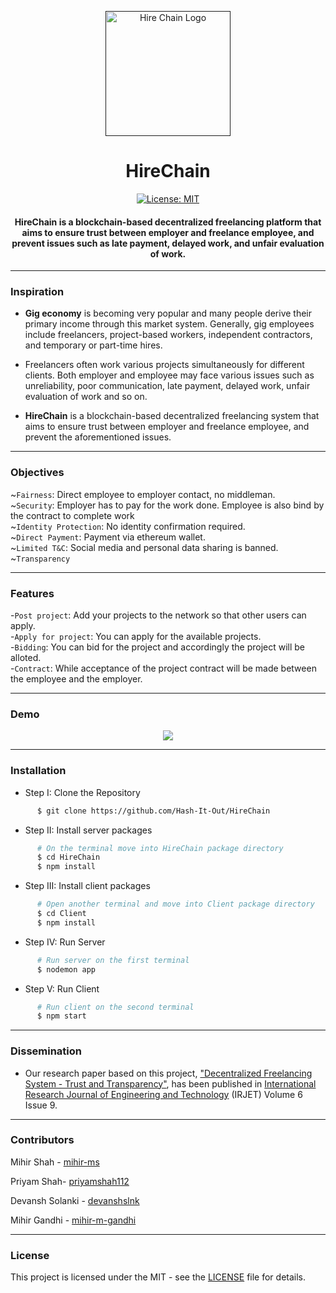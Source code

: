 <p align="center">
  <a href="" rel="noopner">
    <img height=200px src="http://cdn.differencebetween.net/wp-content/uploads/2018/05/Difference-Between-Link-and-Hyperlink.png" alt="Hire Chain Logo"></a>

<h1 align="center">HireChain</h1>

<div align="center">

[![License: MIT](https://img.shields.io/badge/License-MIT-green.svg)](https://opensource.org/licenses/MIT)

<h4>HireChain is a <strong>blockchain-based decentralized freelancing platform</strong> that aims to ensure trust between employer and freelance employee, and prevent issues such as late payment, delayed work, and unfair evaluation of work.</h4>

</div>

------------------------------------------
### Inspiration

* **Gig economy** is becoming very popular and many people derive their primary income through this market system. Generally, gig employees include freelancers, project-based workers, independent contractors, and temporary or part-time hires.

* Freelancers often work various projects simultaneously for different clients. Both employer and employee may face various issues such as unreliability, poor communication, late payment, delayed work, unfair evaluation of work and so on. 

* **HireChain** is a blockchain-based decentralized freelancing system that aims to ensure trust between employer and freelance employee, and prevent the aforementioned issues.

------------------------------------------
### Objectives

~`Fairness`: Direct employee to employer contact, no middleman.<br/>
~`Security`: Employer has to pay for the work done. Employee is also bind by the contract to complete work<br/>
~`Identity Protection`: No identity confirmation required.<br/>
~`Direct Payment`: Payment via ethereum wallet.<br/>
~`Limited T&C`: Social media and personal data sharing is banned.<br/>
~`Transparency`

------------------------------------------
### Features

-`Post project`:  Add your projects to the network so that other users can apply.<br/>
-`Apply for project`: You can apply for the available projects.<br/>
-`Bidding`: You can bid for the project and accordingly the project will be alloted.<br/>
-`Contract`: While acceptance of the project contract will be made between the employee and the employer.<br/>

------------------------------------------
### Demo

<p align="center">
<img src ="./demo.gif" max-width = 600px>
</p>

------------------------------------------
### Installation

* Step I: Clone the Repository
```sh
      $ git clone https://github.com/Hash-It-Out/HireChain      
```
* Step II: Install server packages
```sh
      # On the terminal move into HireChain package directory
      $ cd HireChain
      $ npm install
```
* Step III: Install client packages
```sh
      # Open another terminal and move into Client package directory
      $ cd Client
      $ npm install
```
* Step IV: Run Server
```sh
      # Run server on the first terminal
      $ nodemon app
```

* Step V: Run Client
```sh
      # Run client on the second terminal
      $ npm start
```

------------------------------------------
### Dissemination

* Our research paper based on this project, ["Decentralized Freelancing System - Trust and Transparency"](https://www.irjet.net/archives/V6/i9/IRJET-V6I9344.pdf), has been published in [International Research Journal of Engineering and Technology](https://www.irjet.net/) (IRJET) Volume 6 Issue 9.

------------------------------------------
### Contributors 

Mihir Shah - [mihir-ms](https://github.com/mihir-ms)

Priyam Shah- [priyamshah112](https://github.com/priyamshah112)

Devansh Solanki - [devanshslnk](https://github.com/devanshslnk)

Mihir Gandhi - [mihir-m-gandhi](https://github.com/mihir-m-gandhi)

------------------------------------------
### License
This project is licensed under the MIT - see the [LICENSE](./LICENSE) file for details.



